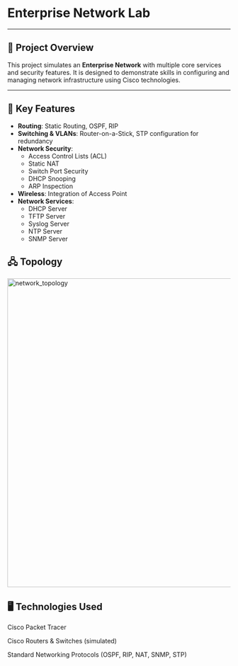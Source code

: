 # Enterprise Network Lab

---

## 📖 Project Overview
This project simulates an **Enterprise Network**  with multiple core services and security features. It is designed to demonstrate skills in configuring and managing network infrastructure using Cisco technologies.

---

## 🔑 Key Features
- **Routing**: Static Routing, OSPF, RIP  
- **Switching & VLANs**: Router-on-a-Stick, STP configuration for redundancy  
- **Network Security**:
  - Access Control Lists (ACL)
  - Static NAT
  - Switch Port Security
  - DHCP Snooping
  - ARP Inspection
- **Wireless**: Integration of Access Point  
- **Network Services**:
  - DHCP Server  
  - TFTP Server  
  - Syslog Server  
  - NTP Server  
  - SNMP Server  


## 🖧 Topology


<img width="1385" height="698" alt="network_topology" src="https://github.com/user-attachments/assets/a4c5792e-d3ff-4e63-b266-917577de8b55" />



## 🖥️ Technologies Used
Cisco Packet Tracer

Cisco Routers & Switches (simulated)

Standard Networking Protocols (OSPF, RIP, NAT, SNMP, STP)
